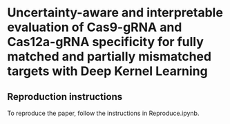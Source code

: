 # Uncertainty-aware and interpretable evaluation of Cas9-gRNA and Cas12a-gRNA specificity for fully matched and partially mismatched targets with Deep Kernel Learning

## Reproduction instructions

To reproduce the paper, follow the instructions in Reproduce.ipynb.
